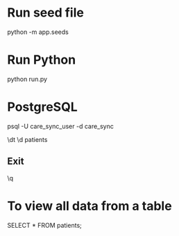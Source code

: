 # Run seed file
python -m app.seeds

# Run Python 
python run.py

# PostgreSQL 
psql -U care_sync_user -d care_sync

\dt
\d patients

## Exit
\q 

# To view all data from a table
SELECT * FROM patients;

